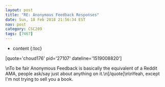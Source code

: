 ```yaml
---
layout: post
title: "RE: Anonymous Feedback Responses"
date: Sun, 18 Feb 2018 21:56:34 EST
nav: post
category: CSC209
tags: [7467]
---
```


* content
{:toc}

[quote='choud176' pid='27107' dateline='1519008820']
<!-- more -->
<p>\nTo be fair Anonymous Feedback is basically the equivalent of a Reddit AMA, people ask/say just about anything on it.\n[/quote]\n\nYeah, except I'm not trying to sell you a book.</p>
